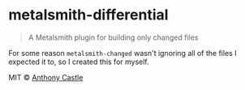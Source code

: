 # metalsmith-differential

> A Metalsmith plugin for building only changed files

For some reason `metalsmith-changed` wasn't ignoring all of the files I
expected it to, so I created this for myself.

MIT © [Anthony Castle](http://github.com/mrajo)
